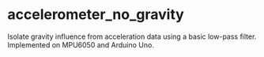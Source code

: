 # accelerometer_no_gravity

Isolate gravity influence from acceleration data using a basic low-pass filter.
Implemented on MPU6050 and Arduino Uno.
